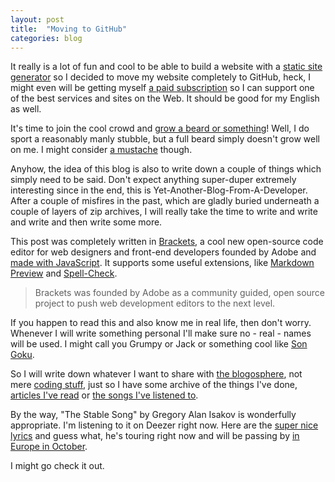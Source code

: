 ```yaml
---
layout: post
title:  "Moving to GitHub"
categories: blog
---
```


It really is a lot of fun and cool to be able to build a website with a [static site generator](http://jekyllrb.com/) so I decided to move my website completely to GitHub, heck, I might even will be getting myself [a paid subscription](https://github.com/account/plans) so I can support one of the best services and sites on the Web. It should be good for my English as well.

It's time to join the cool crowd and [grow a beard or something](http://www.beards.org/grow.php)! Well, I do sport a reasonably manly stubble, but a full beard simply doesn't grow well on me. I might consider [a mustache](http://de.movember.com/) though.

Anyhow, the idea of this blog is also to write down a couple of things which simply need to be said. Don't expect anything super-duper extremely interesting since in the end, this is Yet-Another-Blog-From-A-Developer. After a couple of misfires in the past, which are gladly buried underneath a couple of layers of zip archives, I will really take the time to write and write and write and then write some more.

This post was completely written in [Brackets](http://brackets.io/?lang=en), a cool new open-source code editor for web designers and front-end developers founded by Adobe and [made with JavaScript](http://www.youtube.com/watch?v=VKitqLpJtAY&list=PL4BC6BE6AA61BE69D). It supports some useful extensions, like [Markdown Preview](https://github.com/gruehle/MarkdownPreview) and [Spell-Check](https://github.com/couzteau/SpellCheck).

> Brackets was founded by Adobe as a community guided, open source project to push web development editors to the next level. 

If you happen to read this and also know me in real life, then don't worry. Whenever I will write something personal I'll make sure no - real - names will be used. I might call you Grumpy or Jack or something cool like [Son Goku](http://en.wikipedia.org/wiki/Goku).

So I will write down whatever I want to share with [the blogosphere](http://en.wikipedia.org/wiki/Blogosphere), not mere [coding stuff](https://www.khanacademy.org/computing/cs/programming/intro-to-programming/v/programming-intro), just so I have some archive of the things I've done, [articles I've read](http://getpocket.com/a/queue/list/) or [the songs I've listened to](http://www.last.fm/user/Joe-1).

By the way, "The Stable Song" by Gregory Alan Isakov is wonderfully appropriate. I'm listening to it on Deezer right now. Here are the [super nice lyrics](http://gregoryalanisakov.com/music/the-stable-song) and guess what, he's touring right now and will be passing by [in Europe in October](http://gregoryalanisakov.com/tour).

I might go check it out.